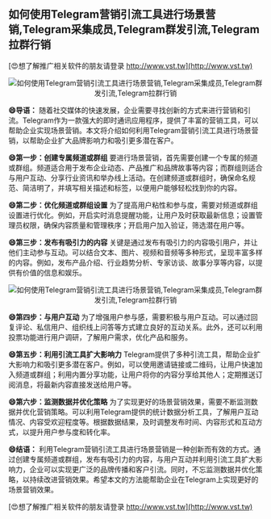 ## **如何使用Telegram营销引流工具进行场景营销,Telegram采集成员,Telegram群发引流,Telegram拉群行销**

[😍想了解推广相关软件的朋友请登录 http://www.vst.tw](http://www.vst.tw)

 <center><img src="https://vst.tw/MP4/tuiguang/png/4.png" alt="如何使用Telegram营销引流工具进行场景营销,Telegram采集成员,Telegram群发引流,Telegram拉群行销"></center>

**😄导语：**
随着社交媒体的快速发展，企业需要寻找创新的方式来进行营销和引流。Telegram作为一款强大的即时通讯应用程序，提供了丰富的营销工具，可以帮助企业实现场景营销。本文将介绍如何利用Telegram营销引流工具进行场景营销，以帮助企业扩大品牌影响力和吸引更多潜在客户。

**😄第一步：创建专属频道或群组**
要进行场景营销，首先需要创建一个专属的频道或群组。频道适合用于发布企业动态、产品推广和品牌故事等内容；而群组则适合与用户互动、分享行业资讯和举办线上活动。在创建频道或群组时，确保命名规范、简洁明了，并填写相关描述和标签，以便用户能够轻松找到你的内容。

**😄第二步：优化频道或群组设置**
为了提高用户粘性和参与度，需要对频道或群组设置进行优化。例如，开启实时消息提醒功能，让用户及时获取最新信息；设置管理员权限，确保内容质量和管理秩序；开启用户加入验证，筛选潜在用户等。

**😄第三步：发布有吸引力的内容**
关键是通过发布有吸引力的内容吸引用户，并让他们主动参与互动。可以结合文本、图片、视频和音频等多种形式，呈现丰富多样的内容。例如，发布产品介绍、行业趋势分析、专家访谈、故事分享等内容，以提供有价值的信息和娱乐。

 <center><img src="https://vst.tw/MP4/tuiguang/png/6.png" alt="如何使用Telegram营销引流工具进行场景营销,Telegram采集成员,Telegram群发引流,Telegram拉群行销"></center>

**😄第四步：与用户互动**
为了增强用户参与感，需要积极与用户互动。可以通过回复评论、私信用户、组织线上问答等方式建立良好的互动关系。此外，还可以利用投票功能进行用户调研，了解用户需求，优化产品和服务。

**😄第五步：利用引流工具扩大影响力**
Telegram提供了多种引流工具，帮助企业扩大影响力和吸引更多潜在客户。例如，可以使用邀请链接或二维码，让用户快速加入频道或群组；利用内置分享功能，让用户将你的内容分享给其他人；定期推送订阅消息，将最新内容直接发送给用户等。

**😄第六步：监测数据并优化策略**
为了实现更好的场景营销效果，需要不断监测数据并优化营销策略。可以利用Telegram提供的统计数据分析工具，了解用户互动情况、内容受欢迎程度等。根据数据结果，及时调整发布时间、内容形式和互动方式，以提升用户参与度和转化率。

**😄结语：**
利用Telegram营销引流工具进行场景营销是一种创新而有效的方式。通过创建专属频道或群组，发布有吸引力的内容，与用户互动并利用引流工具扩大影响力，企业可以实现更广泛的品牌传播和客户引流。同时，不忘监测数据并优化策略，以持续改进营销效果。希望本文的方法能帮助企业在Telegram上实现更好的场景营销效果。

[😍想了解推广相关软件的朋友请登录 http://www.vst.tw](http://www.vst.tw)



